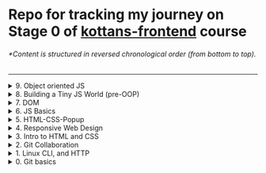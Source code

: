 # Repo for tracking my journey on Stage 0 of [kottans-frontend](https://github.com/kottans/frontend) course

###### \*Content is structured in reversed chronological order (from bottom to top).

---

<details><summary>9. Object oriented JS</summary>
<br>

Codewars part of this chapter of my journey was pretty easy, since I had my
account a couple of years now. Frogger was very fun to implement. Mage my bugs
respawn and move in two opposite directions. As always learned a lot from the
code reviews.

![Codewars profile](./task_js_oop/codewars.png)
[Frogger code](https://github.com/bmukha/frontend-nanodegree-arcade-game)
[Frogger demo](https://bmukha.github.io/frontend-nanodegree-arcade-game/)

</details>

<details><summary>8. Building a Tiny JS World (pre-OOP)</summary>
<br>

Underwent couple of rounds of code review with this task and learned a lot in
the process. For example, optional chaining operator was totally new concept for
me. So, I hope now I have one more tool on my belt.

[Tiny JS World code](https://github.com/bmukha/a-tiny-JS-world)
[Tiny JS World demo](https://bmukha.github.io/a-tiny-JS-world/)

</details>

<details><summary>7. DOM</summary>
<br>

This one took me much longer than I expected. Struggled a bit with design and
underwent a couple of iterations of code review. And learned quite a bit in the
process. All the points that my mentor have suggested where definitely valid and
improved my code a lot. Also got couple of suggestions about code style and will
be using them in the future for sure.

![coursera-week-5](./task_js_dom/coursera-dom.png)
![freecodecamp-algos](./task_js_dom/freecodecamp-algos.png)

Dom exersise: [Demo](https://bmukha.github.io/kottans-dom/) |
[Codebase](https://github.com/bmukha/kottans-dom)

</details>

<details><summary>6. JS Basics</summary>
<br>

This chapter took me a couple days to complete because of weekend and whatnot.
Intro to JS from John Hopkins University is a bit outdated, but I brushed up my
knowledge of basics regardless. And in the process of doing tasks on
FreeCodeCamp I have solidified my understanding of functional programming and
familiarized myself with couple of useful array and string methods I have never
used before.

![coursera-week-4](./task_js_basics/coursera_js_week4.resized.png)
![freecodecamp1](./task_js_basics/freecodecamp1.png)
![freecodecamp2](./task_js_basics/freecodecamp2.png)
![freecodecamp3](./task_js_basics/freecodecamp3.png)
![freecodecamp4](./task_js_basics/freecodecamp4.png)
![freecodecamp5](./task_js_basics/freecodecamp5.png)
![freecodecamp6](./task_js_basics/freecodecamp6.png)

</details>

<details><summary>5. HTML-CSS-Popup</summary>
<br>

So, it was my first practical task, and, as expected, I struggled a lot. I`ve
done couple of ugly projects before, so my goal was to make it look at least
somewhat decent. My first code review definitely was very insightful for me - my
mentor's suggestions opened my eyes on some aspects I never considered before.

[popup demo](https://github.com/kottans/frontend-2022-homeworks/pull/79)

</details>

<details><summary>4. Responsive Web Design</summary>
<br>

Everything was new for me here, and sheer amount of ways you can do stuff with
grid is definitely surprising, if not to say terrifying, lol ) But I had a lot
of fun with froggies and garden though.

![flexbox](./task_responsive_web_design/flexbox.png)
![grid](./task_responsive_web_design/grid.png)

</details>

<details><summary>3. Intro to HTML and CSS</summary>
<br>

A lot of new things in this one, to be honest. Though I've had some previous
familiarity with CSS, basically all of the Typography stuff was new and
sometimes surprising for me. But I can definitely see how usefull this knowledge
can be in the future.

![coursera1](./task_html_css_intro/coursera_html_css_1.png)
![coursera2](./task_html_css_intro/coursera_html_css_2.png)
![codeacademy](./task_html_css_intro/codeacademy-html-css.png)

</details>
<details><summary>2. Git Collaboration</summary>
<br>

Basically all the collaboration stuff was new for me. I can't say anything was
particularly surprising, but all those fancy workflows definitely will be useful
during my future day-to-day working process.

![coursera3](./task_git_collaboration/coursera_git_3.resized.png)
![coursera4](./task_git_collaboration/coursera_git_4.resized.png)
![learngitbranching1](./task_git_collaboration/learngitbranching_1.png)
![learngitbranching2](./task_git_collaboration/learngitbranching_2.png)

</details>

<details><summary>1. Linux CLI, and HTTP</summary>
<br>

Despite being Linux user for quite some time, I've always used GUI to manipulate
stuff. Surprisingly, it looks like console can make some of my routines even
quicker. I will definitely try to use console more. As for HTTP part of the
course - everything was new for me. And yep, I'm definitely going to use HTTP in
the future! :wink:

![linux-cli-1](./task_linux_cli/linux-quiz1.png)
![linux-cli-2](./task_linux_cli/linux-quiz2.png)
![linux-cli-3](./task_linux_cli/linux-quiz3.png)
![linux-cli-4](./task_linux_cli/linux-quiz4.png)

</details>

<details><summary>0. Git basics</summary>
<br>

Though I have worked with Git before, I've used only basic push and pool
commands. So, basically, everything was new for me in this course. The thing
that impressed me the most is the sheer amount of possibilities that GIT
provides. I will definitely use rebasing, merging and cherry-picking in the
future.

![coursera1](./screenshots/coursera_git_1.resized.png)
![coursera2](./screenshots/coursera_git_2.resized.png)
![learngitbranching1](./screenshots/learngitbranching_1.png)
![learngitbranching2](./screenshots/learngitbranching_2.png)

</details>
